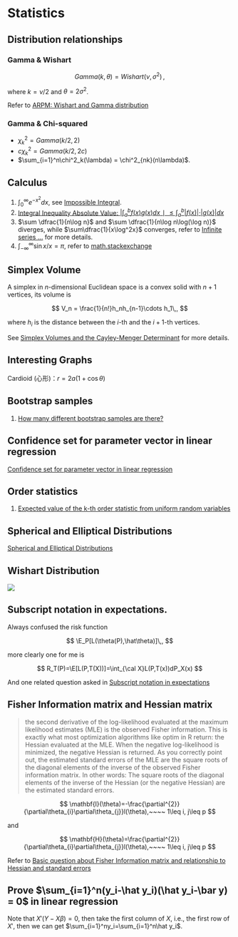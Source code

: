 # Statistics

## Distribution relationships

### Gamma & Wishart

$$
Gamma(k,\theta) = Wishart(\nu, \sigma^2)\,,
$$

where $k=\nu/2$ and $\theta=2\sigma^2$.

Refer to [ARPM: Wishart and Gamma distribution](https://www.arpm.co/lab/GammaDistribNotation.html)

### Gamma & Chi-squared

- $\chi^2_k = Gamma(k/2, 2)$
- $c\chi^2_k = Gamma(k/2, 2c)$
- $\sum_{i=1}^n\chi^2_k(\lambda) = \chi^2_{nk}(n\lambda)$.

## Calculus

1. $\int_0^\infty e^{-x^2}dx$, see [Impossible Integral](https://www.math.hmc.edu/funfacts/ffiles/20008.3.shtml).
2. [Integral Inequality Absolute Value: $|\int^b_af(x)g(x) dx∣\le\int_a^b|f(x)|⋅|g(x)| dx$](https://math.stackexchange.com/questions/429220/integral-inequality-absolute-value-left-int-ab-fx-gx-dx-right)
3. $\sum \dfrac{1}{n\log n}$ and $\sum \dfrac{1}{n\log n\log(\log n)}$ diverges, while $\sum\dfrac{1}{x\log^2x}$ converges, refer to [Infinite series ...](https://math.stackexchange.com/questions/574503/infinite-series-sum-n-2-infty-frac1n-log-n) for more details.
4. $\int_{-\infty}^\infty \sin x/x = \pi$, refer to [math.stackexchange](https://math.stackexchange.com/questions/174072/integrating-functions-like-sin-x-x)

## Simplex Volume

A simplex in $n$-dimensional Euclidean space is a convex solid with $n+1$ vertices, its volume is 

$$
V_n = \frac{1}{n!}h_nh_{n-1}\cdots h_1\,,
$$

where $h_i$ is the distance between the $i$-th and the $i+1$-th vertices.

See [Simplex Volumes and the Cayley-Menger Determinant](https://www.mathpages.com/home/kmath664/kmath664.htm) for more details.

## Interesting Graphs

Cardioid (心形)：$r=2a(1+\cos\theta)$

## Bootstrap samples

1. [How many different bootstrap samples are there?](http://statweb.stanford.edu/~susan/courses/s208/node37.html)

## Confidence set for parameter vector in linear regression

[Confidence set for parameter vector in linear regression](https://stats.stackexchange.com/questions/18322/confidence-set-for-parameter-vector-in-linear-regression)

## Order statistics

1. [Expected value of the k-th order statistic from uniform random variables](https://math.stackexchange.com/questions/2251604/expected-value-of-the-k-th-order-statistic-from-uniform-random-variables)

## Spherical and Elliptical Distributions

[Spherical and Elliptical Distributions](http://sfb649.wiwi.hu-berlin.de/fedc_homepage/xplore/tutorials/mvahtmlnode42.html)

## Wishart Distribution

![](wishart.png)

## Subscript notation in expectations.

Always confused the risk function

$$
\E_P[L(\theta(P),\hat\theta)]\,,
$$

more clearly one for me is 

$$
R_T(P)=\E[L(P,T(X))]=\int_{\cal X}L(P,T(x))dP_X(x)
$$

And one related question asked in [Subscript notation in expectations](https://stats.stackexchange.com/questions/72613/subscript-notation-in-expectations)

## Fisher Information matrix and Hessian matrix

> the second derivative of the log-likelihood evaluated at the maximum likelihood estimates (MLE) is the observed Fisher information. This is exactly what most optimization algorithms like optim in R return: the Hessian evaluated at the MLE. When the negative log-likelihood is minimized, the negative Hessian is returned. As you correctly point out, the estimated standard errors of the MLE are the square roots of the diagonal elements of the inverse of the observed Fisher information matrix. In other words: The square roots of the diagonal elements of the inverse of the Hessian (or the negative Hessian) are the estimated standard errors.


$$
\mathbf{I}(\theta)=-\frac{\partial^{2}}{\partial\theta_{i}\partial\theta_{j}}l(\theta),~~~~ 1\leq i, j\leq p
$$

and 

$$
\mathbf{H}(\theta)=\frac{\partial^{2}}{\partial\theta_{i}\partial\theta_{j}}l(\theta),~~~~ 1\leq i, j\leq p
$$

Refer to [Basic question about Fisher Information matrix and relationship to Hessian and standard errors](https://stats.stackexchange.com/questions/68080/basic-question-about-fisher-information-matrix-and-relationship-to-hessian-and-s)

## Prove $\sum_{i=1}^n(y_i-\hat y_i)(\hat y_i-\bar y) = 0$ in linear regression

Note that $X'(Y-X\beta) = 0$, then take the first column of $X$, i.e., the first row of $X'$, then we can get $\sum_{i=1}^ny_i=\sum_{i=1}^n\hat y_i$.